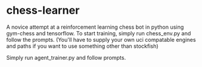 # chess-learner
 A novice attempt at a reinforcement learning chess bot in python using gym-chess and tensorflow. To start training, simply run chess_env.py and follow the prompts. (You'll have to supply your own uci compatable engines and paths if you want to use something other than stockfish)

Simply run agent_trainer.py and follow prompts. 
